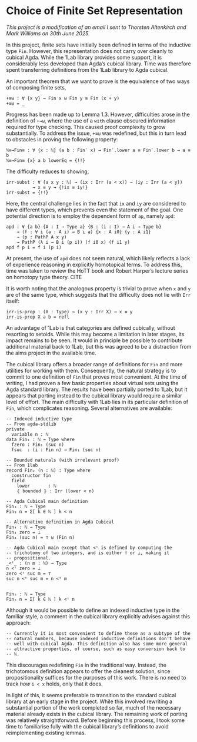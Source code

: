 <!--
```
module Dissertation.FinChoice where
open import VSet.Prelude
open import VSet.Function.Iso
open import Cubical.Data.Nat.Base
open import Cubical.Data.Nat.Order
open import Cubical.Data.Fin hiding (fzero; fsuc)
open import Compat.1Lab.Data.Fin renaming (Fin to Fin′)
open import Compat.1Lab.Data.Irr
open import Cubical.Data.Sum
```
-->



# Choice of Finite Set Representation

*This project is a modification of an email I sent to Thorsten
Altenkirch and Mark Williams on 30th June 2025.*

In this project, finite sets have initially been defined in terms of
the inductive type `Fin`. However, this representation does not carry
over cleanly to cubical Agda. While the 1Lab library provides some
support, it is considerably less developed than Agda’s cubical
library. Time was therefore spent transferring definitions from the
1Lab library to Agda cubical.

An important theorem that we want to prove is the equivalence of two ways
of composing finite sets,

```
+≅⊎ : ∀ {x y} → Fin x ⊎ Fin y ≅ Fin (x + y)
+≅⊎ = _
```

Progress has been made up to Lemma 1.3. However, difficulties arose in
the definition of `+→⊎`, where the use of a `with` clause obscured
information required for type checking. This caused proof complexity
to grow substantially. To address the issue, `+≅⊎` was redefined, but
this in turn lead to obstacles in proving the following property:

```
ℕ≡→Fin≡ : ∀ {x : ℕ} (a b : Fin′ x) → Fin′.lower a ≡ Fin′.lower b → a ≡ b
ℕ≡→Fin≡ {x} a b lowerEq = {!!}
```

The difficulty reduces to showing,

```
irr-subst : ∀ (a x y : ℕ) → (ix : Irr (a < x)) → (iy : Irr (a < y))
          → x ≡ y → {!ix ≡ iy!}
irr-subst = {!!}
```

Here, the central challenge lies in the fact that `ix` and `iy` are
considered to have different types, which prevents even the statement
of the goal. One potential direction is to employ the dependent form
of `ap`, namely `apd`:

```
apd : ∀ {a b} {A : I → Type a} {B : (i : I) → A i → Type b}
    → (f : ∀ i (a : A i) → B i a) {x : A i0} {y : A i1}
    → (p : PathP A x y)
    → PathP (λ i → B i (p i)) (f i0 x) (f i1 y)
apd f p i = f i (p i)
```

At present, the use of `apd` does not seem natural, which likely
reflects a lack of experience reasoning in explicitly homotopical
terms. To address this, time was taken to review the HoTT book and
Robert Harper’s lecture series on homotopy type theory. CITE

It is worth noting that the analogous property is trivial to prove
when `x` and `y` are of the same type, which suggests that the
difficulty does not lie with `Irr` itself:

```
irr-is-prop : (X : Type) → (x y : Irr X) → x ≡ y
irr-is-prop X a b = refl
```

An advantage of 1Lab is that categories are defined cubically, without
resorting to setoids. While this may become a limitation in later
stages, its impact remains to be seen. It would in principle be
possible to contribute additional material back to 1Lab, but this was
agreed to be a distraction from the aims project in the available time.

The cubical library offers a broader range of definitions for `Fin`
and more utilities for working with them. Consequently, the natural
strategy is to commit to one definition of `Fin` that proves most
convenient. At the time of writing, I had proven a few basic
properties about virtual sets using the Agda standard library. The
results have been partially ported to 1Lab, but it appears that
porting instead to the cubical library would require a
similar level of effort. The main difficulty with 1Lab lies in its
particular definition of `Fin`, which complicates reasoning. Several
alternatives are available:

```
-- Indexed inductive type
-- From agda-stdlib
private
  variable n : ℕ
data Fin₁ : ℕ → Type where
  fzero : Fin₁ (suc n)
  fsuc  : (i : Fin n) → Fin₁ (suc n)

-- Bounded naturals (with irrelevant proof)
-- From 1lab
record Fin₂ (n : ℕ) : Type where
  constructor fin
  field
    lower       : ℕ
    ⦃ bounded ⦄ : Irr (lower < n)

-- Agda Cubical main definition
Fin₃ : ℕ → Type
Fin₃ n = Σ[ k ∈ ℕ ] k < n

-- Alternative definition in Agda Cubical
Fin₄ : ℕ → Type
Fin₄ zero = ⊥
Fin₄ (suc n) = ⊤ ⊎ (Fin n)

-- Agda Cubical main except that <ᵗ is defined by computing the
-- trichotomy of two integers, and is either ⊤ or ⊥, making it
-- propositional.
_<ᵗ_ : (n m : ℕ) → Type
n <ᵗ zero = ⊥
zero <ᵗ suc m = ⊤
suc n <ᵗ suc m = n <ᵗ m


Fin₅ : ℕ → Type
Fin₅ n = Σ[ k ∈ ℕ ] k <ᵗ n
```

Although it would be possible to define an indexed inductive type in
the familiar style, a comment in the cubical library explicitly
advises against this approach:

```
-- Currently it is most convenient to define these as a subtype of the
-- natural numbers, because indexed inductive definitions don't behave
-- well with cubical Agda. This definition also has some more general
-- attractive properties, of course, such as easy conversion back to
-- ℕ.
```

This discourages redefining `Fin` in the traditional way. Instead, the
trichotomous definition appears to offer the cleanest solution, since
propositionality suffices for the purposes of this work. There is no
need to track *how* `i < x` holds, only that it does.

In light of this, it seems preferable to transition to the standard
cubical library at an early stage in the project. While this involved
rewriting a substantial portion of the work completed so far, much of the
necessary material already exists in the cubical library. The
remaining work of porting was relatively straightforward. Before
beginning this process, I took some time to familiarise fully with
the cubical library’s definitions to avoid reimplementing existing
lemmas.
